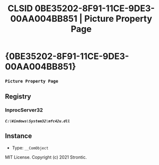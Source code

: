 ﻿---
title: "CLSID 0BE35202-8F91-11CE-9DE3-00AA004BB851 | Picture Property Page"
excerpt: What is COM-Object CLSID 0BE35202-8F91-11CE-9DE3-00AA004BB851?
---

# {0BE35202-8F91-11CE-9DE3-00AA004BB851}

### `Picture Property Page`

## Registry


### InprocServer32

##### `C:\Windows\System32\mfc42u.dll`

## Instance

* Type: `__ComObject`

MIT License. Copyright (c) 2021 Strontic.


